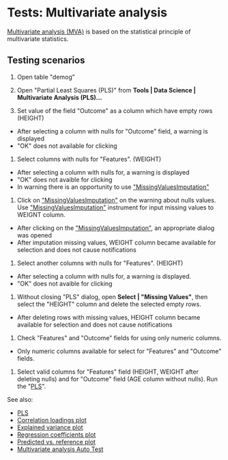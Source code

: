 <!-- TITLE: Tests: multivariate analysis -->
<!-- SUBTITLE: -->

# Tests: Multivariate analysis

[Multivariate analysis (MVA)](pls.md) is based on the statistical principle of
multivariate statistics.

## Testing scenarios

1. Open table "demog"

1. Open "Partial Least Squares (PLS)" from **Tools | Data Science | Multivariate Analysis (PLS)...**

1. Set value of the field "Outcome" as a column which have empty rows (HEIGHT)

* After selecting a column with nulls for "Outcome" field, a warning is displayed
* "OK" does not available for clicking

1. Select columns with nulls for "Features". (WEIGHT)

* After selecting a column with nulls for, a warning is displayed
* "OK" does not avaible for clicking
* In warning there is an opportunity to use ["MissingValuesImputation"](../../transform/missing-values-imputation.md)

1. Click on ["MissingValuesImputation"](../../transform/missing-values-imputation.md) on the warning about nulls values.
   Use ["MissingValuesImputation"](../../transform/missing-values-imputation.md)
   instrument for input missing values to WEIGNT column.

* After clicking on the ["MissingValuesImputation"](../../transform/missing-values-imputation.md), an appropriate dialog was
  opened
* After imputation missing values, WEIGHT column became available for selection and does not cause notifications

1. Select another columns with nulls for "Features". (HEIGHT)

* After selecting a column with nulls for, a warning is displayed.
* "OK" does not avaible for clicking

1. Without closing "PLS" dialog, open **Select | "Missing Values"**, then select the "HEIGHT" column and delete the
   selected empty rows.

* After deleting rows with missing values, HEIGHT column became available for selection and does not cause notifications

1. Check "Features" and "Outcome" fields for using only numeric columns.

* Only numeric columns available for select for "Features" and "Outcome" fields.

1. Select valid columns for "Features" field (HEIGHT, WEIGHT after deleting nulls) and for "Outcome"
   field (AGE column without nulls). Run the "[PLS](pls.md)".

See also:

* [PLS](pls.md)
* [Correlation loadings plot](plots/correlation-loadings.md)
* [Explained variance plot](plots/explained-variance.md)
* [Regression coefficients plot](plots/regression-coefficients.md)
* [Predicted vs. reference plot](plots/predicted-vs-reference.md)
* [Multivariate analysis Auto Test](multivariate-analysis-test.side)
